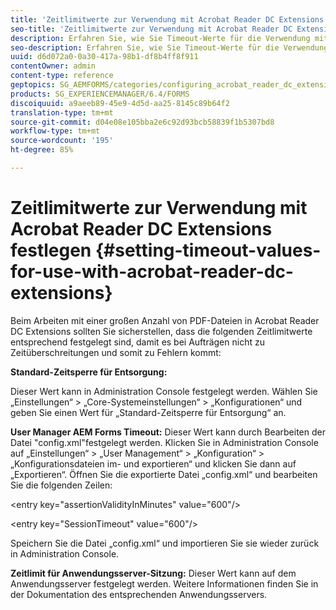 ```yaml
---
title: 'Zeitlimitwerte zur Verwendung mit Acrobat Reader DC Extensions festlegen '
seo-title: 'Zeitlimitwerte zur Verwendung mit Acrobat Reader DC Extensions festlegen '
description: Erfahren Sie, wie Sie Timeout-Werte für die Verwendung mit Acrobat Reader DC-Erweiterungen festlegen.
seo-description: Erfahren Sie, wie Sie Timeout-Werte für die Verwendung mit Acrobat Reader DC-Erweiterungen festlegen.
uuid: d6d072a0-0a30-417a-98b1-df8b4ff8f911
contentOwner: admin
content-type: reference
geptopics: SG_AEMFORMS/categories/configuring_acrobat_reader_dc_extensions
products: SG_EXPERIENCEMANAGER/6.4/FORMS
discoiquuid: a9aeeb89-45e9-4d5d-aa25-8145c89b64f2
translation-type: tm+mt
source-git-commit: d04e08e105bba2e6c92d93bcb58839f1b5307bd8
workflow-type: tm+mt
source-wordcount: '195'
ht-degree: 85%

---
```



# Zeitlimitwerte zur Verwendung mit Acrobat Reader DC Extensions festlegen  {#setting-timeout-values-for-use-with-acrobat-reader-dc-extensions}

Beim Arbeiten mit einer großen Anzahl von PDF-Dateien in Acrobat Reader DC Extensions sollten Sie sicherstellen, dass die folgenden Zeitlimitwerte entsprechend festgelegt sind, damit es bei Aufträgen nicht zu Zeitüberschreitungen und somit zu Fehlern kommt:

**Standard-Zeitsperre für Entsorgung:**

Dieser Wert kann in Administration Console festgelegt werden. Wählen Sie „Einstellungen“ > „Core-Systemeinstellungen“ > „Konfigurationen“ und geben Sie einen Wert für „Standard-Zeitsperre für Entsorgung“ an.

**User Manager AEM Forms Timeout:** Dieser Wert kann durch Bearbeiten der Datei &quot;config.xml&quot;festgelegt werden. Klicken Sie in Administration Console auf „Einstellungen“ > „User Management“ > „Konfiguration“ > „Konfigurationsdateien im- und exportieren“ und klicken Sie dann auf „Exportieren“. Öffnen Sie die exportierte Datei „config.xml“ und bearbeiten Sie die folgenden Zeilen:

&lt;entry key=&quot;assertionValidityInMinutes&quot; value=&quot;600&quot;/>

&lt;entry key=&quot;SessionTimeout&quot; value=&quot;600&quot;/>

Speichern Sie die Datei „config.xml“ und importieren Sie sie wieder zurück in Administration Console.

**Zeitlimit für Anwendungsserver-Sitzung:** Dieser Wert kann auf dem Anwendungsserver festgelegt werden. Weitere Informationen finden Sie in der Dokumentation des entsprechenden Anwendungsservers.

